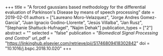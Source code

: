 +++
title = "A forced gaussians based methodology for the differential evaluation of Parkinson's Disease by means of speech processing"
date = 2019-02-01
authors = ["Laureano Moro-Velazquez", "Jorge Andres Gomez-Garcia", "Juan Ignacio Godino-Llorente", "Jesús Villalba", "Jan Rusz", "Stephanie Shattuck-Hufnagel", "Najim Dehak"]
publication_types = ["2"]
abstract = ""
selected = "false"
publication = "*Biomedical Signal Processing and Control*"
url_pdf = "https://linkinghub.elsevier.com/retrieve/pii/S1746809418302842"
doi = "10.1016/j.bspc.2018.10.020"
+++

